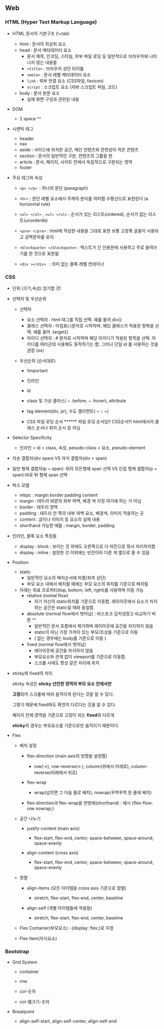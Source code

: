 ## Web

  ### HTML (Hyper Text Markup Language)

- HTML 문서의 기본구조 (!+tab) 

  - html : 문서의 최상위 요소
  - head : 문서 메타데이터 요소
    - 문서 제목, 인코딩, 스타일, 외부 파일 로딩 등 일반적으로 브라우저에 나타나지 않는 내용들
    - `<title>` : 브라우저 상단 타이틀
    - `<meta>` : 문서 레벨 메타데이터 요소
    - `link` : 외부 연결 요소 (CSS파일, favicon)
    - `script` : 스크립트 요소 (자바 스크립트 파일, 코드)
  - body : 문서 본문 요소
    - 실제 화면 구성과 관련된 내용

- DOM 

  - 2 space ^^

- 시맨틱 태그 

  - header
  - nav
  - aside : 사이드에 위치한 공간, 메인 컨텐츠와 관련성이 적은 콘텐츠
  - section : 문서의 일반적인 구분, 컨텐츠의 그룹을 현
  - article : 문서, 페이지, 사이트 안에서 독립적으로 구분되는 영역
  - footer

- 주요 태그와 속성  

  - `<p> </p> `: 하나의 문단 (paragraph)

  - `<hr>` : 문단 레벨 요소에서 주제의 분리를 의미함 수평선으로 표현된다 (a horizontal rule)

  - `<ol> </ol>` , `<ul> </ul>` : 순서가 있는 리스트(ordered), 순서가 없는 리스트(unorderde)

  - `<pre> </pre>` : html에 작성한 내용을 그대로 표현 보통 고정폭 글꼴이 사용되고 공백문자를 유지 

  - `<blockquote> </blockquote>` : 텍스트가 긴 인용문에 사용하고 주로 들여쓰기를 한 것으로 표현됨

  - `<div ></div> ` : 의미 없는 블록 레벨 컨테이너 

    

  

  

### CSS

- 단위 (크기,속성) 암기할 것!

- 선택자 및 우선순위

  - 선택자

    - 요소 선택자 : html  태그를 직접 선택. 예를 들어 div{}
    - 클래스 선택자 : 마침표(.)문자로 시작하며, 해당 클래스가 적용된 항복을 선택. 예를 들어 .target{}
    - 아이디 선택자 : # 문자로 시작하며 해당 아이디가 적용된 항목을 선택. 아이디를 여러군데 사용해도 동작하기는 함. 그러나 단일 id 를 사용하는 것을 권장 (ox)

  - 우선순위 (순서대로)

    - !important

    - 인라인

    - id

    - class 및 가상 클라스( ~ :before, ~ :hover), attribute

    - tag element(div, pr), 수도 엘리먼트( ~ :: ~)

    - CSS 파일 로딩 순서 ****** 파일 로딩 순서임!! CSS순서!!! html에서의 클래스 순서나 위치 순서 등 아님

      

- Selector Specificity

  - 인라인 > id > class, 속성, pesudo-class > 요소, pseudo-element

- 자손 결합자(div span)  VS  자식 결합자(div > span)

- 일반 형제 결합자(p ~ span): 뒤의 모든형제 span 선택 VS 인접 형제 결합자(p + span):바로 뒤 형제 span 선택

- 박스 모델

  - mbpc  : margin border padding content
  - margin : 테두리 바깥의 외부 여백, 배경 색 지정 여기에 하는 거 아님
  - border : 테두리 영역
  - padding : 테두리 안 쪽의 내부 여백 요소, 배경색, 이미지 적용하는 곳
  - content : 글이나 이미지 등 요소의 실제 내용
  - shorthand 가능한 애들 : margin, border, padding

- 인라인, 블록 요소 특징들

  - display : block  : 보이는 것 외에도 오른쪽으로 다 마진으로 줘서 자리차지함
  - display : inline : 설정한 것 이외에는 빈칸이라 다른 게 옆으로 올 수 있음

- Position

  - static 
    - 일반적인 요소의 배치순서에 따름(좌측 상단)
    - 부모 요소 내에서 배치될 때에는 부모 요소의 위치를 기준으로 배치됨
  - 아래는 좌표 프로퍼티(top, bottom, left, right)를 사용하여 이동 가능
    - relative (nomal flow)
      - 자기 자신의 static위치를 기준으로 이동함. 레이아웃에서 요소가 차지하는 공간은 static일 때와 동일함. 
    - absolute (normal flow에서 벗어남) : 비스포크 김치냉장고 비교하기 버튼 ^^
      - 일반적인 문서 흐름에서 제거하며 레이아웃에 공간을 차지하지 않음
      - static이 아닌 가장 가까이 있는 부모/조상을 기준으로 이동
      - ( 없는 경우에는 body를 기준으로 이동 )
    - fixed (normal flow에서 벗어남)
      - 레이아웃에 공간을 차지하지 않음
      - 부모요소와 관계 없이 viewport를 기준으로 이동함.
      - 스크롤 시에도 항상 같은 자리에 위치

- sticky와 fixed의 차이

   sticky 속성은 **sticky 선언한 영역의 부모 요소 안에서만**

  **고정**되어 스크롤에 따라 움직이게 된다는 것을 알 수 있다. 

   그렇기 때문에 fixed와도 확연히 다르다는 것을 알 수 있다.

  페이지 전체 영역을 기준으로 고정이 되는 **fixed**와 다르게

  **sticky**의 경우는 부모요소를 기준으로만 움직이기 때문이다.

   

- Flex

  - 배치 설정
  
    - flex-direction (main axis의 방향을 설정함)
      - row(->), row-reverse(<-), column(위에서 아래로), column-reverse(아래에서 위로)
  
    - flex-wrap
      - wrap(넘치면 그 다음 줄로 배치), nowrap(꾸역꾸역 한 줄에 배치)
  
    - flex-direction과 flex-wrap을 한방에(shorthand) : 예시 {flex-flow: row nowrap;}
  
  - 공간 나누기
  
    - justify-content (main axis)
      - flex-start, flex-end, centor, space-between, space-around, space-evenly
  
    - align-content (cross axis)
      - flex-start, flex-end, centor, space-between, space-around, space-evenly
  
  - 정렬
  
    - align-items (모든 아이템을 cross axis 기준으로 정렬)
      - stretch, flex-start, flex-end, center, baseline
  
    - align-self (개별 아이템들에 적용됨)
      - stretch, flex-start, flex-end, center, baseline
  
  
  
  
  - Flex  Container(부모요소) : {display: flex;}로 지정 
  
  - Flex Item(자식요소)
  
  



### Bootstrap

- Grid System

  - container

  - row

  - col-숫자

  - col-웹크기-숫자

    

- Breakpoint

  - align-self-start, align-self-center, align-self-end